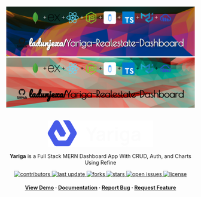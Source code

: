 <a name="readme-top"></a>
<div align="center">

  ![Project Banner](readme_assets/readme_banner.png#gh-dark-mode-only)
  ![Project Banner](readme_assets/readme_banner-light.png#gh-light-mode-only)

<!--   <h1>Yariga</h1> -->
<br/>
  <img src="readme_assets/yariga_logo.svg" />
  
  <p>
    <b>Yariga</b> is a Full Stack MERN Dashboard App With CRUD, Auth, and Charts Using Refine
  </p>

  
<!-- Badges -->
<p>
  <a href="https://github.com/ladunjexa/Yariga-Realestate-Dashboard/graphs/contributors">
    <img src="https://img.shields.io/github/contributors/ladunjexa/Yariga-Realestate-Dashboard" alt="contributors" />
  </a>
  <a href="">
    <img src="https://img.shields.io/github/last-commit/ladunjexa/Yariga-Realestate-Dashboard" alt="last update" />
  </a>
  <a href="https://github.com/ladunjexa/Yariga-Realestate-Dashboard/network/members">
    <img src="https://img.shields.io/github/forks/ladunjexa/Yariga-Realestate-Dashboard" alt="forks" />
  </a>
  <a href="https://github.com/ladunjexa/Yariga-Realestate-Dashboard/stargazers">
    <img src="https://img.shields.io/github/stars/ladunjexa/Yariga-Realestate-Dashboard" alt="stars" />
  </a>
  <a href="https://github.com/ladunjexa/Yariga-Realestate-Dashboard/issues/">
    <img src="https://img.shields.io/github/issues/ladunjexa/Yariga-Realestate-Dashboard" alt="open issues" />
  </a>
  <a href="https://github.com/ladunjexa/Yariga-Realestate-Dashboard/blob/master/LICENSE">
    <img src="https://img.shields.io/github/license/ladunjexa/Yariga-Realestate-Dashboard.svg" alt="license" />
  </a>
</p>
   
 <h4>
    <a href="https://Yariga-Realestate-Dashboard.vercel.app/">View Demo</a>
  <span> · </span>
    <a href="https://github.com/ladunjexa/Yariga-Realestate-Dashboard">Documentation</a>
  <span> · </span>
    <a href="https://github.com/ladunjexa/Yariga-Realestate-Dashboard/issues/">Report Bug</a>
  <span> · </span>
    <a href="https://github.com/ladunjexa/Yariga-Realestate-Dashboard/issues/">Request Feature</a>
  </h4>
</div>
